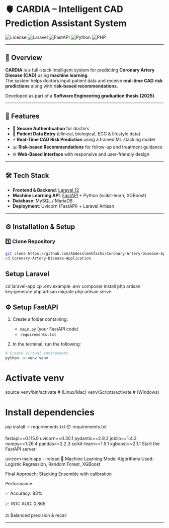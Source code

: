 # 🫀 CARDIA – Intelligent CAD Prediction Assistant System

![License](https://img.shields.io/badge/License-MIT-blue.svg)
![Laravel](https://img.shields.io/badge/Laravel-12-red?logo=laravel)
![FastAPI](https://img.shields.io/badge/FastAPI-0.115-green?logo=fastapi)
![Python](https://img.shields.io/badge/Python-3.10-yellow?logo=python)
![PHP](https://img.shields.io/badge/PHP-8.2-purple?logo=php)

---

## 📌 Overview
**CARDIA** is a full-stack intelligent system for predicting **Coronary Artery Disease (CAD)** using **machine learning**.  
The system helps doctors input patient data and receive **real-time CAD risk predictions** along with **risk-based recommendations**.

Developed as part of a **Software Engineering graduation thesis (2025)**.

---

## 🚀 Features
- 🔐 **Secure Authentication** for doctors  
- 📝 **Patient Data Entry** (clinical, biological, ECG & lifestyle data)  
- ⚡ **Real-Time CAD Risk Prediction** using a trained ML stacking model  
- 📊 **Risk-based Recommendations** for follow-up and treatment guidance  
- 🌐 **Web-Based Interface** with responsive and user-friendly design  

---

## 🛠️ Tech Stack
- **Frontend & Backend**: [Laravel 12](https://laravel.com/)  
- **Machine Learning API**: [FastAPI](https://fastapi.tiangolo.com/) + Python (scikit-learn, XGBoost)  
- **Database**: MySQL / MariaDB  
- **Deployment**: Uvicorn (FastAPI) + Laravel Artisan  

---


## ⚙️ Installation & Setup

### 1️⃣ Clone Repository
```bash
git clone https://github.com/AbdesslemSfaihi/Coronary-Artery-Disease-Application.git
cd Coronary-Artery-Disease-Application
```

## Setup Laravel

cd laravel-app
cp .env.example .env
composer install
php artisan key:generate
php artisan migrate
php artisan serve

## ⚙️ Setup FastAPI

1. Create a folder containing:
   - `main.py` (your FastAPI code)
   - `requirements.txt`

2. In the terminal, run the following:

```bash
# Create virtual environment
python -m venv venv
```
# Activate venv
source venv/bin/activate   # (Linux/Mac) 
 venv\Scripts\activate      # (Windows)

# Install dependencies
pip install -r requirements.txt
📦 requirements.txt

fastapi==0.115.0
uvicorn==0.30.1
pydantic==2.9.2
joblib==1.4.2
numpy==1.26.4
pandas==2.2.3
scikit-learn==1.5.1
xgboost==2.1.1
Start the FastAPI server:

uvicorn main:app --reload
🧠 Machine Learning Model
Algorithms Used: Logistic Regression, Random Forest, XGBoost

Final Approach: Stacking Ensemble with calibration

Performance:

✅ Accuracy: 83%

📈 ROC AUC: 0.865

⚖️ Balanced precision & recall

---

